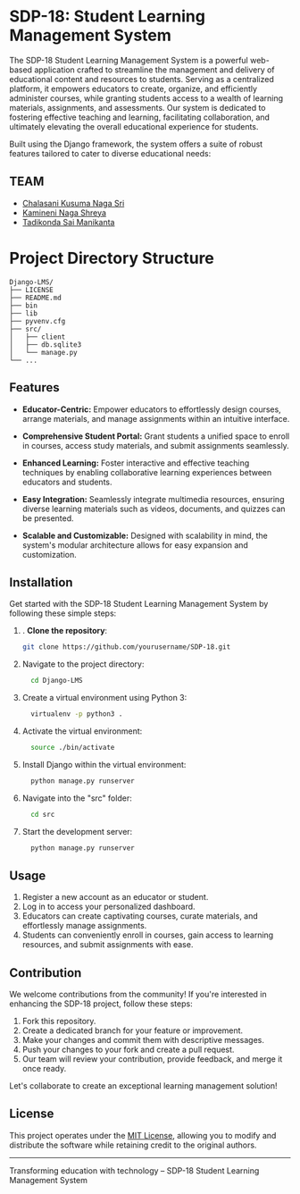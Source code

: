 # SDP-18: Student Learning Management System

The SDP-18 Student Learning Management System is a powerful web-based application crafted to streamline the management and delivery of educational content and resources to students. Serving as a centralized platform, it empowers educators to create, organize, and efficiently administer courses, while granting students access to a wealth of learning materials, assignments, and assessments. Our system is dedicated to fostering effective teaching and learning, facilitating collaboration, and ultimately elevating the overall educational experience for students.

Built using the Django framework, the system offers a suite of robust features tailored to cater to diverse educational needs:


## TEAM 

- [Chalasani Kusuma Naga Sri]()
- [Kamineni Naga Shreya]()
- [Tadikonda Sai Manikanta]()



# Project Directory Structure

```
Django-LMS/
├── LICENSE
├── README.md
├── bin
├── lib
├── pyvenv.cfg
├── src/
│   ├── client
│   ├── db.sqlite3
│   └── manage.py
└── ...
```



## Features

- **Educator-Centric:** Empower educators to effortlessly design courses, arrange materials, and manage assignments within an intuitive interface.

- **Comprehensive Student Portal:** Grant students a unified space to enroll in courses, access study materials, and submit assignments seamlessly.

- **Enhanced Learning:** Foster interactive and effective teaching techniques by enabling collaborative learning experiences between educators and students.

- **Easy Integration:** Seamlessly integrate multimedia resources, ensuring diverse learning materials such as videos, documents, and quizzes can be presented.

- **Scalable and Customizable:** Designed with scalability in mind, the system's modular architecture allows for easy expansion and customization.

## Installation

Get started with the SDP-18 Student Learning Management System by following these simple steps:

1. . **Clone the repository**:
   ```sh
   git clone https://github.com/yourusername/SDP-18.git
2. Navigate to the project directory:
   ```sh
     cd Django-LMS
3. Create a virtual environment using Python 3:
   ```sh
     virtualenv -p python3 .
4. Activate the virtual environment:
   ```sh
     source ./bin/activate
5. Install Django within the virtual environment:
   ```sh
     python manage.py runserver
6. Navigate into the "src" folder:
   ```sh
     cd src
7. Start the development server:
   ```sh
     python manage.py runserver
## Usage

1. Register a new account as an educator or student.
2. Log in to access your personalized dashboard.
3. Educators can create captivating courses, curate materials, and effortlessly manage assignments.
4. Students can conveniently enroll in courses, gain access to learning resources, and submit assignments with ease.

## Contribution

We welcome contributions from the community! If you're interested in enhancing the SDP-18 project, follow these steps:

1. Fork this repository.
2. Create a dedicated branch for your feature or improvement.
3. Make your changes and commit them with descriptive messages.
4. Push your changes to your fork and create a pull request.
5. Our team will review your contribution, provide feedback, and merge it once ready.

Let's collaborate to create an exceptional learning management solution!

## License

This project operates under the [MIT License](LICENSE), allowing you to modify and distribute the software while retaining credit to the original authors.

---

Transforming education with technology – SDP-18 Student Learning Management System
